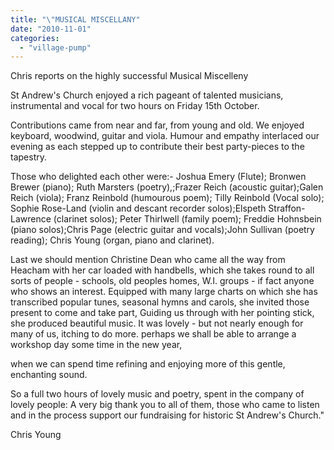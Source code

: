 ```yaml
---
title: "\"MUSICAL MISCELLANY"
date: "2010-11-01"
categories: 
  - "village-pump"
---
```


Chris reports on the highly successful Musical Miscelleny

St Andrew's Church enjoyed a rich pageant of talented musicians, instrumental and vocal for two hours on Friday 15th October.

Contributions came from near and far, from young and old. We enjoyed keyboard, woodwind, guitar and viola. Humour and empathy interlaced our evening as each stepped up to contribute their best party-pieces to the tapestry.

Those who delighted each other were:- Joshua Emery (Flute); Bronwen Brewer (piano); Ruth Marsters (poetry),;Frazer Reich (acoustic guitar);Galen Reich (viola); Franz Reinbold (humourous poem); Tilly Reinbold (Vocal solo); Sophie Rose-Land (violin and descant recorder solos);Elspeth Straffon-Lawrence (clarinet solos); Peter Thirlwell (family poem); Freddie Hohnsbein (piano solos);Chris Page (electric guitar and vocals);John Sullivan (poetry reading); Chris Young (organ, piano and clarinet).

Last we should mention Christine Dean who came all the way from Heacham with her car loaded with handbells, which she takes round to all sorts of people - schools, old peoples homes, W.I. groups - if fact anyone who shows an interest. Equipped with many large charts on which she has transcribed popular tunes, seasonal hymns and carols, she invited those present to come and take part, Guiding us through with her pointing stick, she produced beautiful music. It was lovely - but not nearly enough for many of us, itching to do more. perhaps we shall be able to arrange a workshop day some time in the new year,

when we can spend time refining and enjoying more of this gentle, enchanting sound.

So a full two hours of lovely music and poetry, spent in the company of lovely people: A very big thank you to all of them, those who came to listen and in the process support our fundraising for historic St Andrew's Church."

Chris Young
